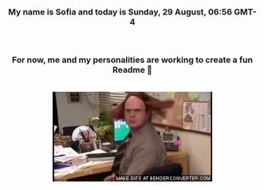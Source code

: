 


<div align="center">
<h3 >My name is Sofia and today is Sunday, 29 August, 06:56 GMT-4</h3><br>
<h3 >For now, me and my personalities are working to create a fun Readme 👋
</h3><br>
<img src='img/dwight.gif' alt='working...'/>
</div>
